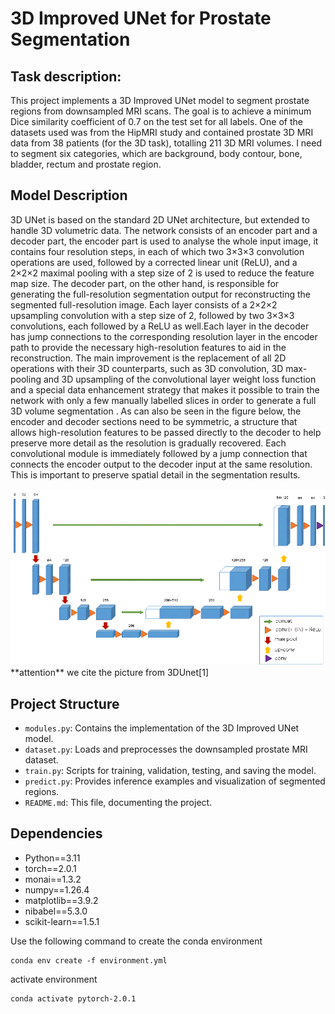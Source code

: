 
# 3D Improved UNet for Prostate Segmentation

## Task description:
This project implements a 3D Improved UNet model to segment prostate regions from downsampled MRI scans. 
The goal is to achieve a minimum Dice similarity coefficient of 0.7 on the test set for all labels.
One of the datasets used was from the HipMRI study and contained prostate 3D MRI data from 38 patients (for the 3D task), totalling 211 3D MRI volumes. I need to segment six categories, which are background, body contour, bone, bladder, rectum and prostate region.
## Model Description
3D UNet is based on the standard 2D UNet architecture, but extended to handle 3D volumetric data. The network consists of an encoder part and a decoder part, the encoder part is used to analyse the whole input image, it contains four resolution steps, in each of which two 3×3×3 convolution operations are used, followed by a corrected linear unit (ReLU), and a 2×2×2 maximal pooling with a step size of 2 is used to reduce the feature map size.
The decoder part, on the other hand, is responsible for generating the full-resolution segmentation output for reconstructing the segmented full-resolution image. Each layer consists of a 2×2×2 upsampling convolution with a step size of 2, followed by two 3×3×3 convolutions, each followed by a ReLU as well.Each layer in the decoder has jump connections to the corresponding resolution layer in the encoder path to provide the necessary high-resolution features to aid in the reconstruction. The main improvement is the replacement of all 2D operations with their 3D counterparts, such as 3D convolution, 3D max-pooling and 3D upsampling of the convolutional layer weight loss function and a special data enhancement strategy that makes it possible to train the network with only a few manually labelled slices in order to generate a full 3D volume segmentation . As can also be seen in the figure below, the encoder and decoder sections need to be symmetric, a structure that allows high-resolution features to be passed directly to the decoder to help preserve more detail as the resolution is gradually recovered. Each convolutional module is immediately followed by a jump connection that connects the encoder output to the decoder input at the same resolution. This is important to preserve spatial detail in the segmentation results.
<div align="center">
  <img src="unet architecture.png" >
</div>
**attention** we cite the picture from 3DUnet[1]

## Project Structure
- `modules.py`: Contains the implementation of the 3D Improved UNet model.
- `dataset.py`: Loads and preprocesses the downsampled prostate MRI dataset.
- `train.py`: Scripts for training, validation, testing, and saving the model.
- `predict.py`: Provides inference examples and visualization of segmented regions.
- `README.md`: This file, documenting the project.

## Dependencies
- Python==3.11
- torch==2.0.1
- monai==1.3.2
- numpy==1.26.4
- matplotlib==3.9.2
- nibabel==5.3.0
- scikit-learn==1.5.1

Use the following command to create the conda environment
```
conda env create -f environment.yml
```
activate environment
```
conda activate pytorch-2.0.1
```